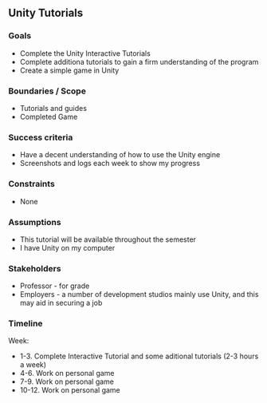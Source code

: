 ## Unity Tutorials

### Goals

-   Complete the Unity Interactive Tutorials
-   Complete additiona tutorials to gain a firm understanding of the program
-   Create a simple game in Unity

### Boundaries / Scope

-   Tutorials and guides
-   Completed Game

### Success criteria

-   Have a decent understanding of how to use the Unity engine
-   Screenshots and logs each week to show my progress

### Constraints

-   None

### Assumptions

-   This tutorial will be available throughout the semester
-   I have Unity on my computer

### Stakeholders

-   Professor - for grade
-   Employers - a number of development studios mainly use Unity, and this may aid in securing a job

### Timeline

Week:

-  1-3.      Complete Interactive Tutorial and some aditional tutorials (2-3 hours a week)
-  4-6.      Work on personal game
-  7-9.      Work on personal game
-  10-12.    Work on personal game
